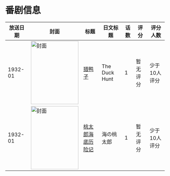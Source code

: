 # 番剧信息

|放送日期|封面|标题|日文标题|话数|评分|评分人数|
|---|---|---|---|---|---|---|
|1932-01|<img src="//lain.bgm.tv/pic/cover/c/19/e8/133759_YMZ0e.jpg" alt="封面" style="width:150px;height:200px;object-fit:cover;">|[猎鸭子](https://bangumi.tv/subject/133759)|The Duck Hunt|1|暂无评分|少于10人评分|
|1932-01|<img src="//lain.bgm.tv/pic/cover/c/36/06/198499_tn1I9.jpg" alt="封面" style="width:150px;height:200px;object-fit:cover;">|[桃太郎海底历险记](https://bangumi.tv/subject/198499)|海の桃太郎|1|暂无评分|少于10人评分|
